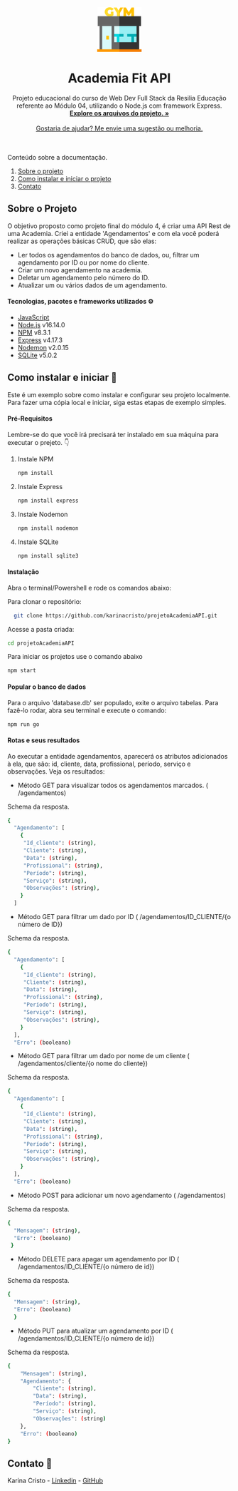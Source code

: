 <div align="center">
  <a href="https://github.com/karinacristo/projetoAcademiaAPI">
    <img src="src/image/academiaLogo.png" alt="Logo JavaScript" width="100" height="100">
  </a>
  
  <h1 align="center">Academia Fit API</h1>
  
  <p align="center">
   Projeto educacional do curso de Web Dev Full Stack da Resilia Educação referente ao Módulo 04, utilizando o Node.js com framework Express.
   <br />
    <a href="https://github.com/karinacristo/projetoAcademiaAPI"><strong>Explore os arquivos do projeto. »</strong></a>
    <br />
    <br />
    <a href="https://github.com/karinacristo/projetoAcademiaAPI/issues">Gostaria de ajudar? Me envie uma sugestão ou melhoria.</a>
</div>
<br />
<br />
  <summary>Conteúdo sobre a documentação.</summary>
  <ol>
    <li>
      <a href="#sobre-o-projeto">Sobre o projeto</a>
    </li>
    <li>
      <a href="#instalar-iniciar">Como instalar e iniciar o projeto</a>
    </li>
    <li><a href="#contato">Contato</a></li>
  </ol>
  
  ## Sobre o Projeto
  
  O objetivo proposto como projeto final do módulo 4, é criar uma API Rest de uma Academia. Criei a entidade 'Agendamentos' e com ela você poderá realizar as operações básicas CRUD, que são elas:
  <br />
  * Ler todos os agendamentos do banco de dados, ou, filtrar um agendamento por ID ou por nome do cliente.
  * Criar um novo agendamento na academia.
  * Deletar um agendamento pelo número do ID.
  * Atualizar um ou vários dados de um agendamento.

  #### Tecnologias, pacotes e frameworks utilizados ⚙️
 
  * [JavaScript](https://www.javascript.com/)
  * [Node.js](https://nodejs.org/en/) v16.14.0
  * [NPM](https://www.npmjs.com/) v8.3.1
  * [Express](https://www.npmjs.com/package/express) v4.17.3
  * [Nodemon](https://www.npmjs.com/package/nodemon) v2.0.15
  * [SQLite](https://www.sqlite.org/index.html) v5.0.2


 ## Como instalar e iniciar 🏁
  
 Este é um exemplo sobre como instalar e configurar seu projeto localmente. Para fazer uma cópia local e iniciar, siga estas etapas de exemplo simples.

#### Pré-Requisitos

Lembre-se do que você irá precisará ter instalado em sua máquina para executar o prejeto. 👇
1. Instale NPM
   ```sh
   npm install
   ```
2. Instale Express
   ```sh
   npm install express
   ```
3. Instale Nodemon
   ```sh
   npm install nodemon
   ```
3. Instale SQLite
   ```sh
   npm install sqlite3
   ```
   
  #### Instalação
  
  Abra o terminal/Powershell e rode os comandos abaixo:

Para clonar o repositório:
 ```sh
   git clone https://github.com/karinacristo/projetoAcademiaAPI.git
   ```
Acesse a pasta criada:
```sh
cd projetoAcademiaAPI
```
Para iniciar os projetos use o comando abaixo
```sh
npm start
```
#### Popular o banco de dados
Para o arquivo 'database.db' ser populado, exite o arquivo tabelas. Para fazê-lo rodar, abra seu terminal e execute o comando:
```sh
npm run go
```

#### Rotas e seus resultados

Ao executar a entidade agendamentos, aparecerá os atributos adicionados à ela, que são: id, cliente, data, profissional, período, serviço e observações. Veja os resultados:

* Método GET para visualizar todos os agendamentos marcados. ( /agendamentos)

Schema da resposta. 
```sh
{
  "Agendamento": [
    {
     "Id_cliente": (string),
     "Cliente": (string),
     "Data": (string),
     "Profissional": (string),
     "Período": (string),
     "Serviço": (string),
     "Observações": (string),
    }
  ]
  ```
  
  * Método GET para filtrar um dado por ID ( /agendamentos/ID_CLIENTE/{o número de ID})

Schema da resposta. 
```sh
{
  "Agendamento": [
    {
     "Id_cliente": (string),
     "Cliente": (string),
     "Data": (string),
     "Profissional": (string),
     "Período": (string),
     "Serviço": (string),
     "Observações": (string),
    }
  ],
  "Erro": (booleano)
  ```
  * Método GET para filtrar um dado por nome de um cliente ( /agendamentos/cliente/{o nome do cliente})

Schema da resposta. 
```sh
{
  "Agendamento": [
    {
     "Id_cliente": (string),
     "Cliente": (string),
     "Data": (string),
     "Profissional": (string),
     "Período": (string),
     "Serviço": (string),
     "Observações": (string),
    }
  ],
  "Erro": (booleano)
  ```
  * Método POST para adicionar um novo agendamento ( /agendamentos)

Schema da resposta. 
```sh
{
  "Mensagem": (string),
  "Erro": (booleano)
 }
  ```
  * Método DELETE para apagar um agendamento por ID ( /agendamentos/ID_CLIENTE/{o número de id})

Schema da resposta. 
```sh
{
  "Mensagem": (string),
  "Erro": (booleano)
  }
  ```
  * Método PUT para atualizar um agendamento por ID ( /agendamentos/ID_CLIENTE/{o número de id})

Schema da resposta. 
```sh
{
	"Mensagem": (string),
	"Agendamento": {
		"Cliente": (string),
		"Data": (string),
		"Período": (string),
		"Serviço": (string),
		"Observações": (string)
	},
	"Erro": (booleano)
}
  ```
  ## Contato 📝

Karina Cristo - [Linkedin](https://www.linkedin.com/feed/) - [GitHub](https://github.com/karinacristo)
  



   
   
   
   
   
   
   
   
  
  
